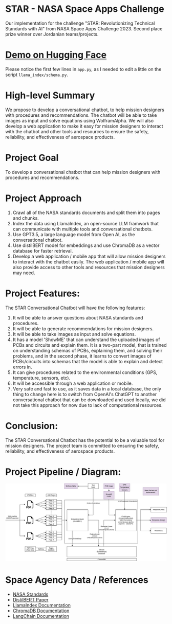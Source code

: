 # STAR - NASA Space Apps Challenge
Our implementation for the challenge "STAR: Revolutionizing Technical Standards with AI" from NASA Space Apps Challenge 2023. Second place prize winner over Jordanian teams/projects.

# [Demo on Hugging Face](https://huggingface.co/spaces/yazan-istatiyeh/STAR-nasa-spaceappschallenge)
Please notice the first few lines in `app.py`, as I needed to edit a little on the script `llama_index/schema.py`.

# High-level Summary
We propose to develop a conversational chatbot, to help mission designers with procedures and recommendations. The chatbot will be able to take images as input and solve equations using WolframAlpha. We will also develop a web application to make it easy for mission designers to interact with the chatbot and other tools and resources to ensure the safety, reliability, and effectiveness of aerospace products.

# Project Goal
To develop a conversational chatbot that can help mission designers with procedures and recommendations.

# Project Approach
1. Crawl all of the NASA standards documents and split them into pages and chunks.
2. Index the data using LlamaIndex, an open-source LLM framwork that can communicate with multiple tools and conversational chatbots.
3. Use GPT3.5, a large language model from Open AI, as the conversational chatbot.
4. Use distilBERT model for embeddings and use ChromaDB as a vector database for faster retrieval.
5. Develop a web application / mobile app that will allow mission designers to interact with the chatbot easily. The web application / mobile app will also provide access to other tools and resources that mission designers may need.

# Project Features:
The STAR Conversational Chatbot will have the following features:
1. It will be able to answer questions about NASA standards and procedures.
2. It will be able to generate recommendations for mission designers.
3. It will be able to take images as input and solve equations.
4. It has a model 'ShowME' that can understand the uploaded images of PCBs and circuits and explain them. It is a two-part model, that is trained on understanding schemas of PCBs, explaining them, and solving their problems, and in the second phase, it learns to convert images of PCBs/circuits into schemas that the model is able to explain and detect errors in.
5. It can give procedures related to the environmental conditions (GPS, temperature, sensors, etc).
6. It will be accessible through a web application or mobile.
7. Very safe and fast to use, as it saves data in a local database, the only thing to change here is to switch from OpenAI's ChatGPT to another conversational chatbot that can be downloaded and used locally, we did not take this approach for now due to lack of computational resources.

# Conclusion:
The STAR Conversational Chatbot has the potential to be a valuable tool for mission designers. The project team is committed to ensuring the safety, reliability, and effectiveness of aerospace products.

# Project Pipeline / Diagram:
![](STAR_diagram.jpg)

# Space Agency Data / References
- [NASA Standards](https://standards.nasa.gov/all-standards)
- [DistilBERT Paper](https://arxiv.org/abs/1910.01108)
- [LlamaIndex Documentation](https://docs.llamaindex.ai/en/stable/)
- [ChromaDB Documentation](https://docs.trychroma.com/)
- [LangChain Documentation](https://python.langchain.com/docs/get_started/introduction)
